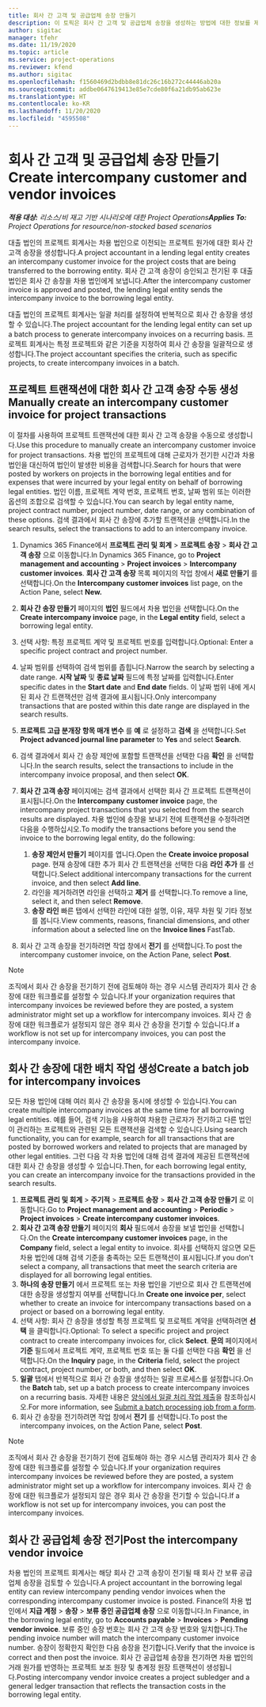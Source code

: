 ```yaml
---
title: 회사 간 고객 및 공급업체 송장 만들기
description: 이 토픽은 회사 간 고객 및 공급업체 송장을 생성하는 방법에 대한 정보를 제공합니다.
author: sigitac
manager: tfehr
ms.date: 11/19/2020
ms.topic: article
ms.service: project-operations
ms.reviewer: kfend
ms.author: sigitac
ms.openlocfilehash: f1560469d2bdbb8e81dc26c16b272c44446ab20a
ms.sourcegitcommit: addbe0647619413e85e7cde80f6a21db95ab623e
ms.translationtype: HT
ms.contentlocale: ko-KR
ms.lasthandoff: 11/20/2020
ms.locfileid: "4595508"
---
```

# <a name="create-intercompany-customer-and-vendor-invoices"></a><span data-ttu-id="d554e-103">회사 간 고객 및 공급업체 송장 만들기</span><span class="sxs-lookup"><span data-stu-id="d554e-103">Create intercompany customer and vendor invoices</span></span>

<span data-ttu-id="d554e-104">_**적용 대상:** 리소스/비 재고 기반 시나리오에 대한 Project Operations_</span><span class="sxs-lookup"><span data-stu-id="d554e-104">_**Applies To:** Project Operations for resource/non-stocked based scenarios_</span></span>

<span data-ttu-id="d554e-105">대출 법인의 프로젝트 회계사는 차용 법인으로 이전되는 프로젝트 원가에 대한 회사 간 고객 송장을 생성합니다.</span><span class="sxs-lookup"><span data-stu-id="d554e-105">A project accountant in a lending legal entity creates an intercompany customer invoice for the project costs that are being transferred to the borrowing entity.</span></span> <span data-ttu-id="d554e-106">회사 간 고객 송장이 승인되고 전기된 후 대출 법인은 회사 간 송장을 차용 법인에게 보냅니다.</span><span class="sxs-lookup"><span data-stu-id="d554e-106">After the intercompany customer invoice is approved and posted, the lending legal entity sends the intercompany invoice to the borrowing legal entity.</span></span>

<span data-ttu-id="d554e-107">대출 법인의 프로젝트 회계사는 일괄 처리를 설정하여 반복적으로 회사 간 송장을 생성할 수 있습니다.</span><span class="sxs-lookup"><span data-stu-id="d554e-107">The project accountant for the lending legal entity can set up a batch process to generate intercompany invoices on a recurring basis.</span></span> <span data-ttu-id="d554e-108">프로젝트 회계사는 특정 프로젝트와 같은 기준을 지정하여 회사 간 송장을 일괄적으로 생성합니다.</span><span class="sxs-lookup"><span data-stu-id="d554e-108">The project accountant specifies the criteria, such as specific projects, to create intercompany invoices in a batch.</span></span>

## <a name="manually-create-an-intercompany-customer-invoice-for-project-transactions"></a><span data-ttu-id="d554e-109">프로젝트 트랜잭션에 대한 회사 간 고객 송장 수동 생성</span><span class="sxs-lookup"><span data-stu-id="d554e-109">Manually create an intercompany customer invoice for project transactions</span></span> 

<span data-ttu-id="d554e-110">이 절차를 사용하여 프로젝트 트랜잭션에 대한 회사 간 고객 송장을 수동으로 생성합니다.</span><span class="sxs-lookup"><span data-stu-id="d554e-110">Use this procedure to manually create an intercompany customer invoice for project transactions.</span></span> <span data-ttu-id="d554e-111">차용 법인의 프로젝트에 대해 근로자가 전기한 시간과 차용 법인을 대신하여 법인이 발생한 비용을 검색합니다.</span><span class="sxs-lookup"><span data-stu-id="d554e-111">Search for hours that were posted by workers on projects in the borrowing legal entities and for expenses that were incurred by your legal entity on behalf of borrowing legal entities.</span></span> <span data-ttu-id="d554e-112">법인 이름, 프로젝트 계약 번호, 프로젝트 번호, 날짜 범위 또는 이러한 옵션의 조합으로 검색할 수 있습니다.</span><span class="sxs-lookup"><span data-stu-id="d554e-112">You can search by legal entity name, project contract number, project number, date range, or any combination of these options.</span></span> <span data-ttu-id="d554e-113">검색 결과에서 회사 간 송장에 추가할 트랜잭션을 선택합니다.</span><span class="sxs-lookup"><span data-stu-id="d554e-113">In the search results, select the transactions to add to an intercompany invoice.</span></span>

1. <span data-ttu-id="d554e-114">Dynamics 365 Finance에서 **프로젝트 관리 및 회계** > **프로젝트 송장** > **회사 간 고객 송장** 으로 이동합니다.</span><span class="sxs-lookup"><span data-stu-id="d554e-114">In Dynamics 365 Finance, go to **Project management and accounting** > **Project invoices** > **Intercompany customer invoices**.</span></span> <span data-ttu-id="d554e-115">**회사 간 고객 송장** 목록 페이지의 작업 창에서 **새로 만들기** 를 선택합니다.</span><span class="sxs-lookup"><span data-stu-id="d554e-115">On the **Intercompany customer invoices**  list page, on the Action Pane, select **New.**</span></span>
2. <span data-ttu-id="d554e-116">**회사 간 송장 만들기** 페이지의 **법인** 필드에서 차용 법인을 선택합니다.</span><span class="sxs-lookup"><span data-stu-id="d554e-116">On the **Create intercompany invoice** page, in the **Legal entity** field, select a borrowing legal entity.</span></span>
3. <span data-ttu-id="d554e-117">선택 사항: 특정 프로젝트 계약 및 프로젝트 번호를 입력합니다.</span><span class="sxs-lookup"><span data-stu-id="d554e-117">Optional: Enter a specific project contract and project number.</span></span>
4. <span data-ttu-id="d554e-118">날짜 범위를 선택하여 검색 범위를 좁힙니다.</span><span class="sxs-lookup"><span data-stu-id="d554e-118">Narrow the search by selecting a date range.</span></span> <span data-ttu-id="d554e-119">**시작 날짜** 및 **종료 날짜** 필드에 특정 날짜를 입력합니다.</span><span class="sxs-lookup"><span data-stu-id="d554e-119">Enter specific dates in the **Start date** and **End date** fields.</span></span> <span data-ttu-id="d554e-120">이 날짜 범위 내에 게시된 회사 간 트랜잭션만 검색 결과에 표시됩니다.</span><span class="sxs-lookup"><span data-stu-id="d554e-120">Only intercompany transactions that are posted within this date range are displayed in the search results.</span></span>
5. <span data-ttu-id="d554e-121">**프로젝트 고급 분개장 항목 매개 변수** 를 **예** 로 설정하고 **검색** 을 선택합니다.</span><span class="sxs-lookup"><span data-stu-id="d554e-121">Set **Project advanced journal line parameter** to **Yes** and select **Search**.</span></span>
6. <span data-ttu-id="d554e-122">검색 결과에서 회사 간 송장 제안에 포함할 트랜잭션을 선택한 다음 **확인** 을 선택합니다.</span><span class="sxs-lookup"><span data-stu-id="d554e-122">In the search results, select the transactions to include in the intercompany invoice proposal, and then select **OK**.</span></span>
7. <span data-ttu-id="d554e-123">**회사 간 고객 송장** 페이지에는 검색 결과에서 선택한 회사 간 프로젝트 트랜잭션이 표시됩니다.</span><span class="sxs-lookup"><span data-stu-id="d554e-123">On the **Intercompany customer invoice** page, the intercompany project transactions that you selected from the search results are displayed.</span></span> <span data-ttu-id="d554e-124">차용 법인에 송장을 보내기 전에 트랜잭션을 수정하려면 다음을 수행하십시오.</span><span class="sxs-lookup"><span data-stu-id="d554e-124">To modify the transactions before you send the invoice to the borrowing legal entity, do the following:</span></span>
  
    1. <span data-ttu-id="d554e-125">**송장 제안서 만들기** 페이지를 엽니다.</span><span class="sxs-lookup"><span data-stu-id="d554e-125">Open the **Create invoice proposal** page.</span></span> <span data-ttu-id="d554e-126">현재 송장에 대한 추가 회사 간 트랜잭션을 선택한 다음 **라인 추가** 를 선택합니다.</span><span class="sxs-lookup"><span data-stu-id="d554e-126">Select additional intercompany transactions for the current invoice, and then select **Add line**.</span></span>
    2. <span data-ttu-id="d554e-127">라인을 제거하려면 라인을 선택하고 **제거** 를 선택합니다.</span><span class="sxs-lookup"><span data-stu-id="d554e-127">To remove a line, select it, and then select **Remove**.</span></span>
    3. <span data-ttu-id="d554e-128">**송장 라인** 빠른 탭에서 선택한 라인에 대한 설명, 이유, 재무 차원 및 기타 정보를 봅니다.</span><span class="sxs-lookup"><span data-stu-id="d554e-128">View comments, reasons, financial dimensions, and other information about a selected line on the  **Invoice lines**  FastTab.</span></span>
    
8. <span data-ttu-id="d554e-129">회사 간 고객 송장을 전기하려면 작업 창에서 **전기** 를 선택합니다.</span><span class="sxs-lookup"><span data-stu-id="d554e-129">To post the intercompany customer invoice, on the Action Pane, select **Post**.</span></span>

> [!NOTE]
> <span data-ttu-id="d554e-130">조직에서 회사 간 송장을 전기하기 전에 검토해야 하는 경우 시스템 관리자가 회사 간 송장에 대한 워크플로를 설정할 수 있습니다.</span><span class="sxs-lookup"><span data-stu-id="d554e-130">If your organization requires that intercompany invoices be reviewed before they are posted, a system administrator might set up a workflow for intercompany invoices.</span></span> <span data-ttu-id="d554e-131">회사 간 송장에 대한 워크플로가 설정되지 않은 경우 회사 간 송장을 전기할 수 있습니다.</span><span class="sxs-lookup"><span data-stu-id="d554e-131">If a workflow is not set up for intercompany invoices, you can post the intercompany invoice.</span></span>

## <a name="create-a-batch-job-for-intercompany-invoices"></a><span data-ttu-id="d554e-132">회사 간 송장에 대한 배치 작업 생성</span><span class="sxs-lookup"><span data-stu-id="d554e-132">Create a batch job for intercompany invoices</span></span>

<span data-ttu-id="d554e-133">모든 차용 법인에 대해 여러 회사 간 송장을 동시에 생성할 수 있습니다.</span><span class="sxs-lookup"><span data-stu-id="d554e-133">You can create multiple intercompany invoices at the same time for all borrowing legal entities.</span></span> <span data-ttu-id="d554e-134">예를 들어, 검색 기능을 사용하여 차용한 근로자가 전기하고 다른 법인이 관리하는 프로젝트와 관련된 모든 트랜잭션을 검색할 수 있습니다.</span><span class="sxs-lookup"><span data-stu-id="d554e-134">Using search functionality, you can for example, search for all transactions that are posted by borrowed workers and related to projects that are managed by other legal entities.</span></span> <span data-ttu-id="d554e-135">그런 다음 각 차용 법인에 대해 검색 결과에 제공된 트랜잭션에 대한 회사 간 송장을 생성할 수 있습니다.</span><span class="sxs-lookup"><span data-stu-id="d554e-135">Then, for each borrowing legal entity, you can create an intercompany invoice for the transactions provided in the search results.</span></span>

1. <span data-ttu-id="d554e-136">**프로젝트 관리 및 회계** > **주기적** > **프로젝트 송장** > **회사 간 고객 송장 만들기** 로 이동합니다.</span><span class="sxs-lookup"><span data-stu-id="d554e-136">Go to **Project management and accounting** > **Periodic** > **Project invoices** > **Create intercompany customer invoices**.</span></span>
2. <span data-ttu-id="d554e-137">**회사 간 고객 송장 만들기** 페이지의 **회사** 필드에서 송장을 보낼 법인을 선택합니다.</span><span class="sxs-lookup"><span data-stu-id="d554e-137">On the **Create intercompany customer invoices** page, in the **Company**  field, select a legal entity to invoice.</span></span> <span data-ttu-id="d554e-138">회사를 선택하지 않으면 모든 차용 법인에 대해 검색 기준을 충족하는 모든 트랜잭션이 표시됩니다.</span><span class="sxs-lookup"><span data-stu-id="d554e-138">If you don't select a company, all transactions that meet the search criteria are displayed for all borrowing legal entities.</span></span>
3. <span data-ttu-id="d554e-139">**하나의 송장 만들기** 에서 프로젝트 또는 차용 법인을 기반으로 회사 간 트랜잭션에 대한 송장을 생성할지 여부를 선택합니다.</span><span class="sxs-lookup"><span data-stu-id="d554e-139">In **Create one invoice per**, select whether to create an invoice for intercompany transactions based on a project or based on a borrowing legal entity.</span></span>
4. <span data-ttu-id="d554e-140">선택 사항: 회사 간 송장을 생성할 특정 프로젝트 및 프로젝트 계약을 선택하려면 **선택** 을 클릭합니다.</span><span class="sxs-lookup"><span data-stu-id="d554e-140">Optional: To select a specific project and project contract to create intercompany invoices for, click **Select**.</span></span> <span data-ttu-id="d554e-141">**문의** 페이지에서 **기준** 필드에서 프로젝트 계약, 프로젝트 번호 또는 둘 다를 선택한 다음 **확인** 을 선택합니다.</span><span class="sxs-lookup"><span data-stu-id="d554e-141">On the **Inquiry** page, in the **Criteria** field, select the project contract, project number, or both, and then select **OK**.</span></span>
5. <span data-ttu-id="d554e-142">**일괄** 탭에서 반복적으로 회사 간 송장을 생성하는 일괄 프로세스를 설정합니다.</span><span class="sxs-lookup"><span data-stu-id="d554e-142">On the **Batch** tab, set up a batch process to create intercompany invoices on a recurring basis.</span></span> <span data-ttu-id="d554e-143">자세한 내용은 [양식에서 일괄 처리 작업 제출](https://docs.microsoft.com/dynamicsax-2012/appuser-itpro/submit-a-batch-processing-job-from-a-form)을 참조하십시오.</span><span class="sxs-lookup"><span data-stu-id="d554e-143">For more information, see [Submit a batch processing job from a form](https://docs.microsoft.com/dynamicsax-2012/appuser-itpro/submit-a-batch-processing-job-from-a-form).</span></span>
6. <span data-ttu-id="d554e-144">회사 간 송장을 전기하려면 작업 창에서 **전기** 를 선택합니다.</span><span class="sxs-lookup"><span data-stu-id="d554e-144">To post the intercompany invoices, on the Action Pane, select **Post**.</span></span>

> [!NOTE]
> <span data-ttu-id="d554e-145">조직에서 회사 간 송장을 전기하기 전에 검토해야 하는 경우 시스템 관리자가 회사 간 송장에 대한 워크플로를 설정할 수 있습니다.</span><span class="sxs-lookup"><span data-stu-id="d554e-145">If your organization requires intercompany invoices be reviewed before they are posted, a system administrator might set up a workflow for intercompany invoices.</span></span> <span data-ttu-id="d554e-146">회사 간 송장에 대한 워크플로가 설정되지 않은 경우 회사 간 송장을 전기할 수 있습니다.</span><span class="sxs-lookup"><span data-stu-id="d554e-146">If a workflow is not set up for intercompany invoices, you can post the intercompany invoices.</span></span>

## <a name="post-the-intercompany-vendor-invoice"></a><span data-ttu-id="d554e-147">회사 간 공급업체 송장 전기</span><span class="sxs-lookup"><span data-stu-id="d554e-147">Post the intercompany vendor invoice</span></span>

<span data-ttu-id="d554e-148">차용 법인의 프로젝트 회계사는 해당 회사 간 고객 송장이 전기될 때 회사 간 보류 공급업체 송장을 검토할 수 있습니다.</span><span class="sxs-lookup"><span data-stu-id="d554e-148">A project accountant in the borrowing legal entity can review intercompany pending vendor invoices when the corresponding intercompany customer invoice is posted.</span></span> <span data-ttu-id="d554e-149">Finance의 차용 법인에서 **지급 계정** > **송장** > **보류 중인 공급업체 송장** 으로 이동합니다.</span><span class="sxs-lookup"><span data-stu-id="d554e-149">In Finance, in the borrowing legal entity, go to **Accounts payable** > **Invoices** > **Pending vendor invoice**.</span></span> <span data-ttu-id="d554e-150">보류 중인 송장 번호는 회사 간 고객 송장 번호와 일치합니다.</span><span class="sxs-lookup"><span data-stu-id="d554e-150">The pending invoice number will match the intercompany customer invoice number.</span></span> <span data-ttu-id="d554e-151">송장이 정확한지 확인한 다음 송장을 전기합니다.</span><span class="sxs-lookup"><span data-stu-id="d554e-151">Verify that the invoice is correct and then post the invoice.</span></span> <span data-ttu-id="d554e-152">회사 간 공급업체 송장을 전기하면 차용 법인의 거래 원가를 반영하는 프로젝트 보조 원장 및 총계정 원장 트랜잭션이 생성됩니다.</span><span class="sxs-lookup"><span data-stu-id="d554e-152">Posting intercompany vendor invoice creates a project subledger and a general ledger transaction that reflects the transaction costs in the borrowing legal entity.</span></span>
